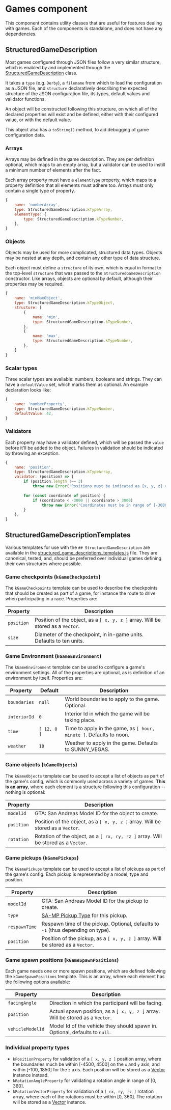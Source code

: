 # Games component
This component contains utility classes that are useful for features dealing with games. Each of the
components is standalone, and does not have any dependencies.

## StructuredGameDescription
Most games configured through JSON files follow a very similar structure, which is enabled by and
implemented through the [StructuredGameDescription](structured_game_description.js) class.

It takes a `type` (e.g. `Derby`), a `filename` from which to load the configuration as a JSON file,
and `structure` declaratively describing the expected structure of the JSON configuration file,
its types, default values and validator functions.

An object will be constructed following this structure, on which all of the declared properties will
exist and be defined, either with their configured value, or with the default value.

This object also has a `toString()` method, to aid debugging of game configuration data.

### Arrays
Arrays may be defined in the game description. They are per definition optional, which maps to an
empty array, but a validator can be used to instill a minimum number of elements after the fact.

Each array property must have a `elementType` property, which maps to a property definition that all
elements must adhere too. Arrays must only contain a single type of property.

```javascript
{
    name: 'numberArray',
    type: StructuredGameDescription.kTypeArray,
    elementType: {
        type: StructuredGameDescription.kTypeNumber,
    },
}
```

### Objects
Objects may be used for more complicated, structured data types. Objects may be nested at any depth,
and contain any other type of data structure.

Each object must define a `structure` of its own, which is equal in format to the top-level
`structure` that was passed to the `StructuredGameDescription` constructor. Like arrays, objects are
optional by default, although their properties may be required.

```javascript
{
    name: 'minMaxObject',
    type: StructuredGameDescription.kTypeObject,
    structure: [
        {
            name: 'min',
            type: StructuredGameDescription.kTypeNumber,
        },
        {
            name: 'max',
            type: StructuredGameDescription.kTypeNumber,
        },
    ]
}
```

### Scalar types
Three scalar types are available: numbers, booleans and strings. They can have a `defaultValue` set,
which marks them as optional. An example declaration looks like:

```javascript
{
    name: 'numberProperty',
    type: StructuredGameDescription.kTypeNumber,
    defaultValue: 42,
}
```

### Validators
Each property may have a validator defined, which will be passed the `value` before it'll be added
to the object. Failures in validation should be indicated by throwing an exception.

```javascript
{
    name: 'position',
    type: StructuredGameDescription.kTypeArray,
    validator: (position) => {
        if (position.length !== 3)
            throw new Error('Positions must be indicated as [x, y, z] arrays.');
        
        for (const coordinate of position) {
            if (coordinate < -3000 || coordinate > 3000)
                throw new Error('Coordinates must be in range of [-3000, 3000].');
        }
    },
}
```

## StructuredGameDescriptionTemplates
Various templates for use with the `## StructuredGameDescription` are available in the
[structured_game_descriptions_templates.js](structured_game_descriptions_templates.js) file. They
are canonical, tested, and, should be preferred over individual games defining their own structures
where possible.

### Game checkpoints (`kGameCheckpoints`)
The `kGameCheckpoints` template can be used to describe the checkpoints that should be created as
part of a game, for instance the route to drive when participating in a race. Properties are:

Property   | Description
-----------|-------------
`position` | Position of the object, as a `[ x, y, z ]` array. Will be stored as a `Vector`.
`size`     | Diameter of the checkpoint, in in-game units. Defaults to ten units.

### Game Environment (`kGameEnvironment`)
The `kGameEnvironment` template can be used to configure a game's environment settings. All of the
properties are optional, as is definition of an environment by itself. Properties are:

Property     | Default     | Description
-------------|-------------|-------------
`boundaries` | `null`      | World boundaries to apply to the game. Optional.
`interiorId` | `0`         | Interior Id in which the game will be taking place.
`time`       | `[ 12, 0 ]` | Time to apply in the game, as `[ hour, minute ]`. Defaults to noon.
`weather`    | `10`        | Weather to apply in the game. Defaults to SUNNY_VEGAS.

### Game objects (`kGameObjects`)
The `kGameObjects` template can be used to accept a list of objects as part of the game's config,
which is commonly used across a variety of games. **This is an array**, where each element is a
structure following this configuration -- nothing is optional:

Property   | Description
-----------|-------------
`modelId`  | GTA: San Andreas Model ID for the object to create.
`position` | Position of the object, as a `[ x, y, z ]` array. Will be stored as a `Vector`.
`rotation` | Rotation of the object, as a `[ rx, ry, rz ]` array. Will be stored as a `Vector`.

### Game pickups (`kGamePickups`)
The `kGamePickups` template can be used to accept a list of pickups as part of the game's config.
Each pickup is represented by a model, type and position.

Property      | Description
--------------|-------------
`modelId`     | GTA: San Andreas Model ID for the pickup to create.
`type`        | [SA-MP Pickup Type](https://wiki.sa-mp.com/wiki/PickupTypes) for this pickup.
`respawnTime` | Respawn time of the pickup. Optional, defaults to `-1` (thus depending on type).
`position`    | Position of the pickup, as a `[ x, y, z ]` array. Will be stored as a `Vector`.

### Game spawn positions (`kGameSpawnPositions`)
Each game needs one or more spawn positions, which are defined following the `kGameSpawnPositions`
template. This is an array, where each element has the following options available:

Property         | Description
-----------------|-------------
`facingAngle`    | Direction in which the participant will be facing.
`position`       | Actual spawn position, as a `[ x, y, z ]` array. Will be stored as a `Vector`.
`vehicleModelId` | Model Id of the vehicle they should spawn in. Optional, defaults to `null`.

### Individual property types

  * `kPositionProperty` for validation of a `[ x, y, z ]` position array, where the boundaries much
    be within [-4500, 4500] on the `x` and `y` axis, and within [-100, 1850] for the `z` axis. Each
    position will be stored as a [Vector](../../base/vector.js) instance instead.
  * `kRotationAngleProperty` for validating a rotation angle in range of [0, 360].
  * `kRotationVectorProperty` for validation of a `[ rx, ry, rz ]` rotation array, where each of the
    rotations must be within [0, 360]. The rotation will be stored as a
    [Vector](../../base/vector.js) instance.
